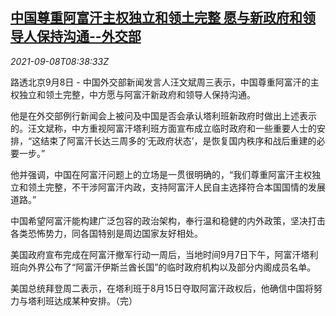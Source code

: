 <!--1631091663000-->
[中国尊重阿富汗主权独立和领土完整 愿与新政府和领导人保持沟通--外交部](https://cn.reuters.com/article/china-mofa-afghanistan-pol-0908-idCNKBS2G40Q4)
------

<div><i>2021-09-08T08:38:33Z</i></div><p>路透北京9月8日 - 中国外交部新闻发言人汪文斌周三表示，中国尊重阿富汗的主权独立和领土完整，中方愿与阿富汗新政府和领导人保持沟通。</p><p>他是在外交部例行新闻会上被问及中国是否会承认塔利班新政府时做出上述表示的。汪文斌称，中方重视阿富汗塔利班方面宣布成立临时政府和一些重要人士的安排，“这结束了阿富汗长达三周多的‘无政府状态’，是恢复国内秩序和战后重建的必要一步。”</p><p>他并强调，中国在阿富汗问题上的立场是一贯很明确的，“我们尊重阿富汗主权独立和领土完整，不干涉阿富汗内政，支持阿富汗人民自主选择符合本国国情的发展道路。”</p><p>中国希望阿富汗能构建广泛包容的政治架构，奉行温和稳健的内外政策，坚决打击各类恐怖势力，同各国特别是周边国家友好相处。</p><p>美国政府宣布完成在阿富汗撤军行动一周后，当地时间9月7日下午，阿富汗塔利班向外界公布了“阿富汗伊斯兰酋长国”的临时政府机构以及部分内阁成员名单。</p><p>美国总统拜登周二表示，在塔利班于8月15日夺取阿富汗政权后，他确信中国将努力与塔利班达成某种安排。（完）</p>
